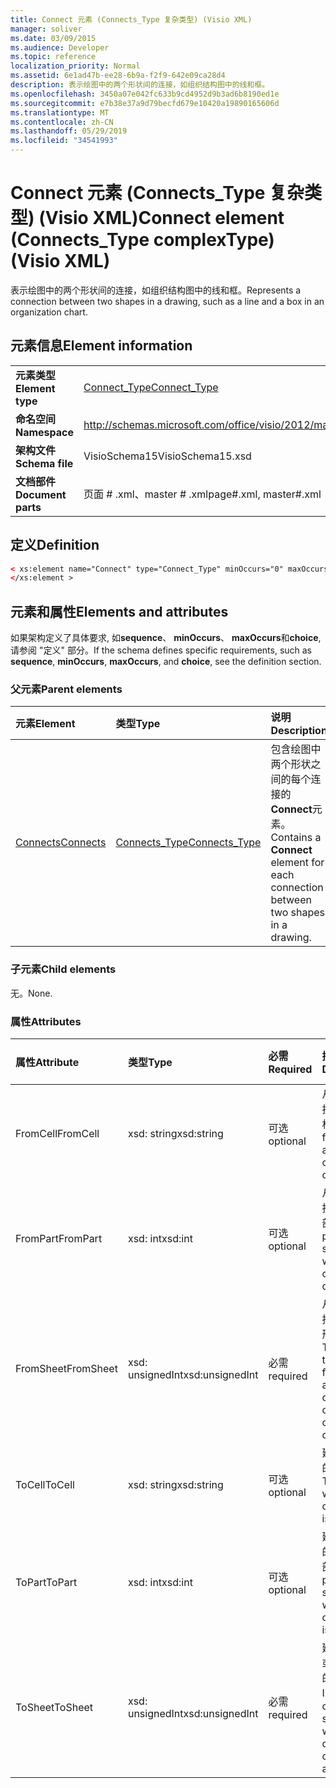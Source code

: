 ```yaml
---
title: Connect 元素 (Connects_Type 复杂类型) (Visio XML)
manager: soliver
ms.date: 03/09/2015
ms.audience: Developer
ms.topic: reference
localization_priority: Normal
ms.assetid: 6e1ad47b-ee28-6b9a-f2f9-642e09ca28d4
description: 表示绘图中的两个形状间的连接，如组织结构图中的线和框。
ms.openlocfilehash: 3450a07e042fc633b9cd4952d9b3ad6b8190ed1e
ms.sourcegitcommit: e7b38e37a9d79becfd679e10420a19890165606d
ms.translationtype: MT
ms.contentlocale: zh-CN
ms.lasthandoff: 05/29/2019
ms.locfileid: "34541993"
---
```

# <a name="connect-element-connectstype-complextype-visio-xml"></a><span data-ttu-id="7ce17-103">Connect 元素 (Connects_Type 复杂类型) (Visio XML)</span><span class="sxs-lookup"><span data-stu-id="7ce17-103">Connect element (Connects_Type complexType) (Visio XML)</span></span>

<span data-ttu-id="7ce17-104">表示绘图中的两个形状间的连接，如组织结构图中的线和框。</span><span class="sxs-lookup"><span data-stu-id="7ce17-104">Represents a connection between two shapes in a drawing, such as a line and a box in an organization chart.</span></span>
  
## <a name="element-information"></a><span data-ttu-id="7ce17-105">元素信息</span><span class="sxs-lookup"><span data-stu-id="7ce17-105">Element information</span></span>

|||
|:-----|:-----|
|<span data-ttu-id="7ce17-106">**元素类型**</span><span class="sxs-lookup"><span data-stu-id="7ce17-106">**Element type**</span></span> <br/> |[<span data-ttu-id="7ce17-107">Connect_Type</span><span class="sxs-lookup"><span data-stu-id="7ce17-107">Connect_Type</span></span>](connect_type-complextypevisio-xml.md) <br/> |
|<span data-ttu-id="7ce17-108">**命名空间**</span><span class="sxs-lookup"><span data-stu-id="7ce17-108">**Namespace**</span></span> <br/> |http://schemas.microsoft.com/office/visio/2012/main  <br/> |
|<span data-ttu-id="7ce17-109">**架构文件**</span><span class="sxs-lookup"><span data-stu-id="7ce17-109">**Schema file**</span></span> <br/> |<span data-ttu-id="7ce17-110">VisioSchema15</span><span class="sxs-lookup"><span data-stu-id="7ce17-110">VisioSchema15.xsd</span></span>  <br/> |
|<span data-ttu-id="7ce17-111">**文档部件**</span><span class="sxs-lookup"><span data-stu-id="7ce17-111">**Document parts**</span></span> <br/> |<span data-ttu-id="7ce17-112">页面 # .xml、master # .xml</span><span class="sxs-lookup"><span data-stu-id="7ce17-112">page#.xml, master#.xml</span></span>  <br/> |
   
## <a name="definition"></a><span data-ttu-id="7ce17-113">定义</span><span class="sxs-lookup"><span data-stu-id="7ce17-113">Definition</span></span>

```XML
< xs:element name="Connect" type="Connect_Type" minOccurs="0" maxOccurs="unbounded" >
</xs:element >
```

## <a name="elements-and-attributes"></a><span data-ttu-id="7ce17-114">元素和属性</span><span class="sxs-lookup"><span data-stu-id="7ce17-114">Elements and attributes</span></span>

<span data-ttu-id="7ce17-115">如果架构定义了具体要求, 如**sequence**、 **minOccurs**、 **maxOccurs**和**choice**, 请参阅 "定义" 部分。</span><span class="sxs-lookup"><span data-stu-id="7ce17-115">If the schema defines specific requirements, such as **sequence**, **minOccurs**, **maxOccurs**, and **choice**, see the definition section.</span></span> 
  
### <a name="parent-elements"></a><span data-ttu-id="7ce17-116">父元素</span><span class="sxs-lookup"><span data-stu-id="7ce17-116">Parent elements</span></span>

|<span data-ttu-id="7ce17-117">**元素**</span><span class="sxs-lookup"><span data-stu-id="7ce17-117">**Element**</span></span>|<span data-ttu-id="7ce17-118">**类型**</span><span class="sxs-lookup"><span data-stu-id="7ce17-118">**Type**</span></span>|<span data-ttu-id="7ce17-119">**说明**</span><span class="sxs-lookup"><span data-stu-id="7ce17-119">**Description**</span></span>|
|:-----|:-----|:-----|
|[<span data-ttu-id="7ce17-120">Connects</span><span class="sxs-lookup"><span data-stu-id="7ce17-120">Connects</span></span>](connects-element-pagecontents_type-complextypevisio-xml.md) <br/> |[<span data-ttu-id="7ce17-121">Connects_Type</span><span class="sxs-lookup"><span data-stu-id="7ce17-121">Connects_Type</span></span>](connects_type-complextypevisio-xml.md) <br/> |<span data-ttu-id="7ce17-122">包含绘图中两个形状之间的每个连接的**Connect**元素。</span><span class="sxs-lookup"><span data-stu-id="7ce17-122">Contains a **Connect** element for each connection between two shapes in a drawing.</span></span>  <br/> |
   
### <a name="child-elements"></a><span data-ttu-id="7ce17-123">子元素</span><span class="sxs-lookup"><span data-stu-id="7ce17-123">Child elements</span></span>

<span data-ttu-id="7ce17-124">无。</span><span class="sxs-lookup"><span data-stu-id="7ce17-124">None.</span></span>
  
### <a name="attributes"></a><span data-ttu-id="7ce17-125">属性</span><span class="sxs-lookup"><span data-stu-id="7ce17-125">Attributes</span></span>

|<span data-ttu-id="7ce17-126">**属性**</span><span class="sxs-lookup"><span data-stu-id="7ce17-126">**Attribute**</span></span>|<span data-ttu-id="7ce17-127">**类型**</span><span class="sxs-lookup"><span data-stu-id="7ce17-127">**Type**</span></span>|<span data-ttu-id="7ce17-128">**必需**</span><span class="sxs-lookup"><span data-stu-id="7ce17-128">**Required**</span></span>|<span data-ttu-id="7ce17-129">**描述**</span><span class="sxs-lookup"><span data-stu-id="7ce17-129">**Description**</span></span>|<span data-ttu-id="7ce17-130">**可能的值**</span><span class="sxs-lookup"><span data-stu-id="7ce17-130">**Possible values**</span></span>|
|:-----|:-----|:-----|:-----|:-----|
|<span data-ttu-id="7ce17-131">FromCell</span><span class="sxs-lookup"><span data-stu-id="7ce17-131">FromCell</span></span>  <br/> |<span data-ttu-id="7ce17-132">xsd: string</span><span class="sxs-lookup"><span data-stu-id="7ce17-132">xsd:string</span></span>  <br/> |<span data-ttu-id="7ce17-133">可选</span><span class="sxs-lookup"><span data-stu-id="7ce17-133">optional</span></span>  <br/> |<span data-ttu-id="7ce17-134">从中发起连接的单元格。</span><span class="sxs-lookup"><span data-stu-id="7ce17-134">The cell from which a connection originates.</span></span>  <br/> |<span data-ttu-id="7ce17-135">Xsd: string 类型的值。</span><span class="sxs-lookup"><span data-stu-id="7ce17-135">Values of the xsd:string type.</span></span>  <br/> |
|<span data-ttu-id="7ce17-136">FromPart</span><span class="sxs-lookup"><span data-stu-id="7ce17-136">FromPart</span></span>  <br/> |<span data-ttu-id="7ce17-137">xsd: int</span><span class="sxs-lookup"><span data-stu-id="7ce17-137">xsd:int</span></span>  <br/> |<span data-ttu-id="7ce17-138">可选</span><span class="sxs-lookup"><span data-stu-id="7ce17-138">optional</span></span>  <br/> |<span data-ttu-id="7ce17-139">从其发起连接的形状的部件。</span><span class="sxs-lookup"><span data-stu-id="7ce17-139">The part of a shape from which a connection originates.</span></span>  <br/> |<span data-ttu-id="7ce17-140">Xsd: int 类型的值。</span><span class="sxs-lookup"><span data-stu-id="7ce17-140">Values of the xsd:int type.</span></span>  <br/> |
|<span data-ttu-id="7ce17-141">FromSheet</span><span class="sxs-lookup"><span data-stu-id="7ce17-141">FromSheet</span></span>  <br/> |<span data-ttu-id="7ce17-142">xsd: unsignedInt</span><span class="sxs-lookup"><span data-stu-id="7ce17-142">xsd:unsignedInt</span></span>  <br/> |<span data-ttu-id="7ce17-143">必需</span><span class="sxs-lookup"><span data-stu-id="7ce17-143">required</span></span>  <br/> |<span data-ttu-id="7ce17-144">从中发起连接或连接的形状的 ID。</span><span class="sxs-lookup"><span data-stu-id="7ce17-144">The ID of the shape from which a connection or connections originate.</span></span>  <br/> |<span data-ttu-id="7ce17-145">Xsd: unsignedInt 类型的值。</span><span class="sxs-lookup"><span data-stu-id="7ce17-145">Values of the xsd:unsignedInt type.</span></span>  <br/> |
|<span data-ttu-id="7ce17-146">ToCell</span><span class="sxs-lookup"><span data-stu-id="7ce17-146">ToCell</span></span>  <br/> |<span data-ttu-id="7ce17-147">xsd: string</span><span class="sxs-lookup"><span data-stu-id="7ce17-147">xsd:string</span></span>  <br/> |<span data-ttu-id="7ce17-148">可选</span><span class="sxs-lookup"><span data-stu-id="7ce17-148">optional</span></span>  <br/> |<span data-ttu-id="7ce17-149">建立了连接的单元格。</span><span class="sxs-lookup"><span data-stu-id="7ce17-149">The cell to which a connection is made.</span></span>  <br/> |<span data-ttu-id="7ce17-150">Xsd: string 类型的值。</span><span class="sxs-lookup"><span data-stu-id="7ce17-150">Values of the xsd:string type.</span></span>  <br/> |
|<span data-ttu-id="7ce17-151">ToPart</span><span class="sxs-lookup"><span data-stu-id="7ce17-151">ToPart</span></span>  <br/> |<span data-ttu-id="7ce17-152">xsd: int</span><span class="sxs-lookup"><span data-stu-id="7ce17-152">xsd:int</span></span>  <br/> |<span data-ttu-id="7ce17-153">可选</span><span class="sxs-lookup"><span data-stu-id="7ce17-153">optional</span></span>  <br/> |<span data-ttu-id="7ce17-154">建立了连接的形状的一部分。</span><span class="sxs-lookup"><span data-stu-id="7ce17-154">The part of a shape to which a connection is made.</span></span>  <br/> |<span data-ttu-id="7ce17-155">Xsd: Int 类型的值。</span><span class="sxs-lookup"><span data-stu-id="7ce17-155">Values of the xsd:Int type.</span></span>  <br/> |
|<span data-ttu-id="7ce17-156">ToSheet</span><span class="sxs-lookup"><span data-stu-id="7ce17-156">ToSheet</span></span>  <br/> |<span data-ttu-id="7ce17-157">xsd: unsignedInt</span><span class="sxs-lookup"><span data-stu-id="7ce17-157">xsd:unsignedInt</span></span>  <br/> |<span data-ttu-id="7ce17-158">必需</span><span class="sxs-lookup"><span data-stu-id="7ce17-158">required</span></span>  <br/> |<span data-ttu-id="7ce17-159">建立了一个或多个连接的形状的 ID。</span><span class="sxs-lookup"><span data-stu-id="7ce17-159">The ID of the shape to which one or more connections are made.</span></span>  <br/> |<span data-ttu-id="7ce17-160">Xsd: unsignedInt 类型的值。</span><span class="sxs-lookup"><span data-stu-id="7ce17-160">Values of the xsd:unsignedInt type.</span></span>  <br/> |
   

